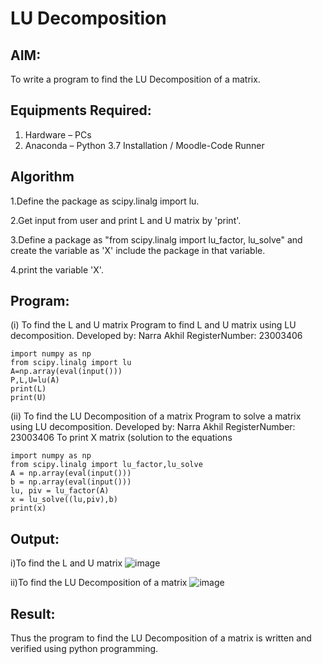 # LU Decomposition 

## AIM:
To write a program to find the LU Decomposition of a matrix.

## Equipments Required:
1. Hardware – PCs
2. Anaconda – Python 3.7 Installation / Moodle-Code Runner

## Algorithm
1.Define the package as scipy.linalg import lu.

2.Get input from user and print L and U matrix by 'print'.

3.Define a package as "from scipy.linalg import lu_factor, lu_solve" and create the variable as 'X' include the package in that variable.

4.print the variable 'X'.

## Program:
(i) To find the L and U matrix
Program to find L and U matrix using LU decomposition.
Developed by: Narra Akhil
RegisterNumber: 23003406
```
import numpy as np
from scipy.linalg import lu
A=np.array(eval(input()))
P,L,U=lu(A)
print(L)
print(U)
```
(ii) To find the LU Decomposition of a matrix
Program to solve a matrix using LU decomposition.
Developed by: Narra Akhil
RegisterNumber: 23003406
To print X matrix (solution to the equations
```
import numpy as np
from scipy.linalg import lu_factor,lu_solve
A = np.array(eval(input()))
b = np.array(eval(input()))
lu, piv = lu_factor(A)
x = lu_solve((lu,piv),b)
print(x)
```
## Output:
i)To find the L and U matrix
![image](https://github.com/NARRAAKHIL/LU-Decomposition/assets/144979843/cf9690ec-9378-4347-9d88-3c92912b0d4c)




ii)To find the LU Decomposition of a matrix
![image](https://github.com/NARRAAKHIL/LU-Decomposition/assets/144979843/2d16721d-069f-4434-a31a-b6825cc640c9)



## Result:
Thus the program to find the LU Decomposition of a matrix is written and verified using python programming.

